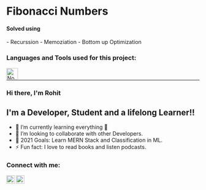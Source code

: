 <h1>Fibonacci Numbers</h1>
<h4>Solved using</h4>
- Recurssion
- Memoziation
- Bottom up Optimization
<h3>Languages and Tools used for this project:</h3>

[<img align="left" alt="Node Js" width="30px" src="https://cdn.jsdelivr.net/npm/simple-icons@3.13.0/icons/node-dot-js.svg" />][nodejs]

<br />
<hr>
<h3> Hi there, I'm Rohit</h3>

## I'm a Developer, Student and a lifelong Learner!!

- 🌱 I’m currently learning everything 🤣
- 👯 I’m looking to collaborate with other Developers.
- 🥅 2021 Goals: Learn MERN Stack and Classification in ML.
- ⚡ Fun fact: I love to read books and listen podcasts.

### Connect with me:

[<img align="left" alt="Rohit | LinkedIn" width="22px" src="https://cdn.jsdelivr.net/npm/simple-icons@v3/icons/linkedin.svg" />][linkedin]
[<img align="left" alt="Rohit | Instagram" width="22px" src="https://cdn.jsdelivr.net/npm/simple-icons@v3/icons/instagram.svg" />][instagram]

<br />





[instagram]: https://www.instagram.com/l.m.rohit.das
[linkedin]: https://www.linkedin.com/in/rohit-kumar-d-89ba021b3
[nodejs]: https://nodejs.org/en

